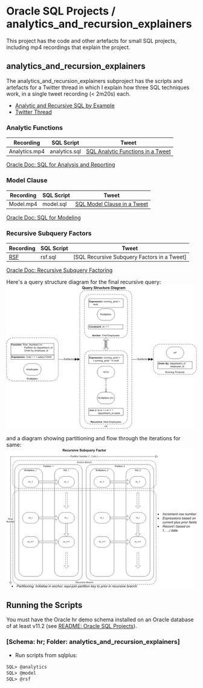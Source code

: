 # Oracle SQL Projects / analytics_and_recursion_explainers
This project has the code and other artefacts for small SQL projects, including mp4 recordings that explain the project.

## analytics_and_recursion_explainers
The analytics_and_recursion_explainers subproject has the scripts and artefacts for a Twitter thread in which I explain how three SQL techniques work, in a single tweet recording (< 2m20s) each.

- [Analytic and Recursive SQL by Example](http://aprogrammerwrites.eu/?p=2702)
- [Twitter Thread](https://twitter.com/BrenPatF/status/1228610471391113216)

### Analytic Functions

Recording     | SQL Script    | Tweet
--------------|---------------|----------------------------------
Analytics.mp4 | analytics.sql | [SQL Analytic Functions in a Tweet](https://twitter.com/BrenPatF/status/1228610471391113216)

[Oracle Doc: SQL for Analysis and Reporting](https://docs.oracle.com/en/database/oracle/oracle-database/19/dwhsg/sql-analysis-reporting-data-warehouses.html#GUID-20EFBF1E-F79D-4E4A-906C-6E496EECA684)

### Model Clause

Recording     | SQL Script    | Tweet
--------------|---------------|----------------------------
Model.mp4     | model.sql     | [SQL Model Clause in a Tweet](https://twitter.com/BrenPatF/status/1228611039505330176)

[Oracle Doc: SQL for Modeling](https://docs.oracle.com/en/database/oracle/oracle-database/19/dwhsg/sql-modeling-data-warehouses.html#GUID-538F78AA-9BF3-46F2-93D1-39A8739B3237)

### Recursive Subquery Factors

Recording     | SQL Script    | Tweet
--------------|---------------|------------------------------------------
[RSF](RSF.mp4)       | rsf.sql       | [SQL Recursive Subquery Factors in a Tweet]

[Oracle Doc: Recursive Subquery Factoring](https://docs.oracle.com/en/database/oracle/oracle-database/19/sqlrf/SELECT.html#GUID-CFA006CA-6FF1-4972-821E-6996142A51C6__I2077142)

Here's a query structure diagram for the final recursive query:
<img src="RSF-QSD.png">

and a diagram showing partitioning and flow through the iterations for same:
<img src="RSF-Recursion.png">

## Running the Scripts
You must have the Oracle hr demo schema installed on an Oracle database of at least v11.2 (see [README: Oracle SQL Projects](../README.md)).
### [Schema: hr; Folder: analytics_and_recursion_explainers]

- Run scripts from sqlplus:
```
SQL> @analytics
SQL> @model
SQL> @rsf
```
